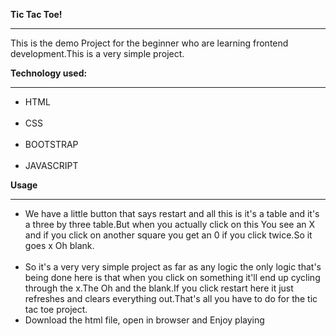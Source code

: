 <img src="">
<p><b>Tic Tac Toe!</b></p>
<hr></hr>
<p>This is the demo Project for the beginner who are learning frontend development.This is a very simple project.</p>
<p><b>Technology used:</b><hr></hr><ul><li>HTML</li><br /><li>CSS</li><br /><li>BOOTSTRAP</li><br /><li>JAVASCRIPT</li></ul>
<p><b>Usage</b></p>
<hr></hr>
<ul>
<li>We have a little button that says restart and all this is it's a table and it's a three by three table.But when you actually click on this You see an X and if you click on another square you get an 0 if you click twice.So it goes x Oh blank.</li><br />
<li>So it's a very very simple project as far as any logic the only logic that's being done here is that when you click on something it'll end up cycling through the x.The Oh and the blank.If you click restart here it just refreshes and clears everything out.That's all you have to do for the tic tac toe project.</li>
  <li>Download the html file, open in browser and Enjoy playing</li>
  </ul>
